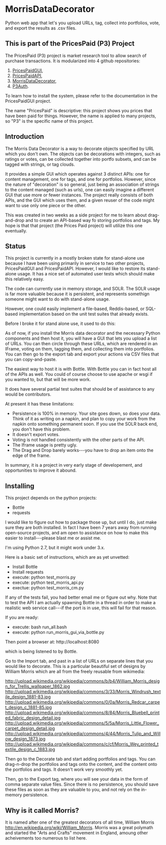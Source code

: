 MorrisDataDecorator
===================

Python web app that let's you upload URLs, tag, collect into portfolios, vote, and export the results as .csv files.

This is part of the PricesPaid (P3) Project
--------------------------------------

The PricesPaid (P3) project is market research tool to allow search of purchase transactions.  It is modularized into 4 github repositories:

1. [PricesPaidGUI](https://github.com/XGov/PricesPaidGUI), 
2. [PricesPaidAPI](https://github.com/presidential-innovation-fellows), 
3. [MorrisDataDecorator](https://github.com/presidential-innovation-fellows/MorrisDataDecorator), 
4. [P3Auth](https://github.com/XGov/P3Auth).  

To learn how to install the system, please refer to the documentation in the PricesPaidGUI project.

The name "PricesPaid" is descriptive: this project shows you prices that have been paid for things.  However, the name is applied to many projects, so "P3" is the specific name of this project.

Introduction
------------

The Morris Data Decorator is a way to decorate objects specified by URL which you don't own.  The objects
can be decorations with integers, such as ratings or votes, can be collected together into portfo
subsets, and can be tagged with strings, or tag clouds.

It provides a simple GUI which operates against 3 distinct APIs: one for content management, one for tags,
and one for portfolios.  However, since the nature of "decoration" is so general, just being an association
of strings to the content managed (such as urls), one can easily imagine a different GUI that use more or 
fewer instances.  The project really consists of both APIs, and the GUI which uses them, and a given 
reuser of the code might want to use only one piece or the other.

This was created in two weeks as a side project for me to learn about drag-and-drop and to create an API-based
way fo storing portfolios and tags.  My hope is that that project (the Prices Paid project) will utilize this 
one eventually.


Status
------

This project is currently in a mostly broken state for stand-alone use because I have been using primarily in service to two other projects, PricesPaidGUI and PricesPaidAPI.  However, I would like to restore its stand-alone usage.  It has a nice set of automated user tests which should make this relatively easy.

The code can currently use in memory storage, and SOLR.  The SOLR usage is far more valuable because it is persistent, and represents somethign someone might want to do with stand-alone usage.

However, one could easily implement a file-based, Reddis-based, or SQL-based implementation based on the unit test suites that already exists.

Before I broke it for stand alone use, it used to do this:

As of now, if you install the Morris data decorator and the necessary Python components and then host it, 
you will have a GUI that lets you upload a list of URLs.  You can then circle through these URLs, which are 
rendered in an IFrame, voting on them, tagging them, and collecting them into portfolios.  You can then 
go to the export tab and export your actions via CSV files that you can copy-and-paste.

The easiest way to host it is with Bottle.  With Bottle you can in fact host all of the APIs as well.
You could of course choose to use apache or wsgi if you wanted to, but that will be more work.

It does have several partial test suites that should be of assistance to any would be contributors.

At present it has these limitations:

* Persistence is 100% in memory.  Your site goes down, so does your data.  Think of it 
as writing on a napkin, and plan to copy your work from the napkin onto something permanent soon. If you use the SOLR back end, you don't have this problem.
* It doesn't export votes.
* Voting is not handled consistently with the other parts of the API.
* The Iframe usage is pretty ugly.
* The Drag and Drop barely works---you have to drop an item onto the edge of the frame.

In summary, it is a project in very early stage of developement, and opportunities to improve it abound.

Installing
------------------------

This project depends on the python projects:

* Bottle
* requests

I would like to figure out how to package those up, but until I do, just make sure they are both installed.
In fact I have been 7 years away from running open-source projects, and am open to assistance on how 
to make this easier to install---please blast me or assist me.

I'm using Python 2.7, but it might work under 3.x.

Here is a basic set of instructions, which are as yet unvetted:
* Install Bottle
* Install requests
* execute: python test_morris.py
* execute: python test_morris_api.py
* exectue: python test_morris_cm.py

If any of the tests fail, you had better email me or figure out why.  Note that to test the API
I am actually spawning Bottle in a thread in order to make a realistic web service call---if the port 
is in use, this will fail for that reason.

If you are ready:
* execute: bash run_all.bash
* execute: python run_morris_gui_via_bottle.py

Then point a browser at:
http://localhost:8080

which is being listened to by Bottle.

Go to the Import tab, and past in a list of URLs on separate lines that you would like to 
decorate.  This is a particular beautiful set of designs by William Morris which are all from 
the freely reusable from wikimedia:

http://upload.wikimedia.org/wikipedia/commons/b/b4/William_Morris_design_for_Trellis_wallpaper_1862.jpg
http://upload.wikimedia.org/wikipedia/commons/3/33/Morris_Windrush_textile_design_1881-83.jpg
http://upload.wikimedia.org/wikipedia/commons/0/0a/Morris_Redcar_carpet_design_c_1881-85.jpg
http://upload.wikimedia.org/wikipedia/commons/8/84/Morris_Bluebell_printed_fabric_design_detail.jpg
http://upload.wikimedia.org/wikipedia/commons/5/5a/Morris_Little_Flower_carpet_design_detail.jpg
http://upload.wikimedia.org/wikipedia/commons/4/44/Morris_Tulip_and_Willow_design_1873.jpg
http://upload.wikimedia.org/wikipedia/commons/c/cf/Morris_Wey_printed_textile_design_c_1883.jpg

Then go to the Decorate tab and start adding portfolios and tags.  You can drag-n-drop the portfolios and 
tags onto the content, and the content onto the portfolios and tags.  It doesn't work very smoothly yet.

Then, go to the Export tag, where you will see your data in the form of comma separate value files.  Since
there is no persistence, you should save these files as soon as they are valuable to you, and not rely 
on the in-memory persistence.

Why is it called Morris?
------------------------

It is named after one of the greatest decorators of all time, William Morris 
http://en.wikipedia.org/wiki/William_Morris.  Morris was a great polymath and 
started the "Arts and Crafts" movement in England, amoung other acheivements too numerous to list here.





